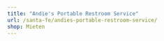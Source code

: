 ```yaml
---
title: "Andie's Portable Restroom Service"
url: /santa-fe/andies-portable-restroom-service/
shop: Mieten
---
```

